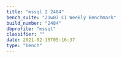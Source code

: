 ```yaml
---
title: "mssql 2 2484"
bench_suite: "21w07 CI Weekly Benchmark"
build_number: "2484"
dbprofile: "mssql"
classifier: ""
date: 2021-02-15T05:16:37
type: "bench"
---
```


